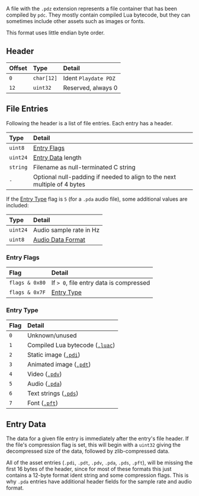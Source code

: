 A file with the `.pdz` extension represents a file container that has been compiled by `pdc`. They mostly contain compiled Lua bytecode, but they can sometimes include other assets such as images or fonts.

This format uses little endian byte order.

## Header

| Offset | Type     | Detail |
|:-------|:---------|:-------|
| `0`    | `char[12]` | Ident `Playdate PDZ` |
| `12`   | `uint32`   | Reserved, always 0  |

## File Entries

Following the header is a list of file entries. Each entry has a header.

| Type    | Detail |
|:--------|:-------|
| `uint8`  | [Entry Flags](#entry-flags) |
| `uint24` | [Entry Data](#entry-data) length |
| `string` | Filename as null-terminated C string |
| `-` | Optional null-padding if needed to align to the next multiple of 4 bytes |

If the [Entry Type](#entry-type) flag is `5` (for a `.pda` audio file), some additional values are included:

| Type    | Detail |
|:--------|:-------|
| `uint24` | Audio sample rate in Hz |
| `uint8`  | [Audio Data Format](/format/pda.md#audio-data-format) |

### Entry Flags

| Flag | Detail |
|:-------|:-------|
| `flags & 0x80` | If `> 0`, file entry data is compressed |
| `flags & 0x7F` | [Entry Type](#entry-type) |

### Entry Type

| Flag | Detail |
|:-------|:-------|
| `0` | Unknown/unused |
| `1` | Compiled Lua bytecode ([`.luac`](/formats/luac.md)) |
| `2` | Static image ([`.pdi`](/formats/pdi.md)) |
| `3` | Animated image ([`.pdt`](/formats/pdt.md)) |
| `4` | Video ([`.pdv`](/formats/pdv.md)) |
| `5` | Audio ([`.pda`](/formats/pda.md)) |
| `6` | Text strings ([`.pds`](/formats/pds.md)) |
| `7` | Font ([`.pft`](/formats/pft.md)) |

## Entry Data

The data for a given file entry is immediately after the entry's file header. If the file's compression flag is set, this will begin with a `uint32` giving the decompressed size of the data, followed by zlib-compressed data.

All of the asset entries (`.pdi`, `.pdt`, `.pdv`, `.pda`, `.pds`, `.pft`), will be missing the first 16 bytes of the header, since for most of these formats this just contains a 12-byte format ident string and some compression flags. This is why `.pda` entries have additional header fields for the sample rate and audio format.
